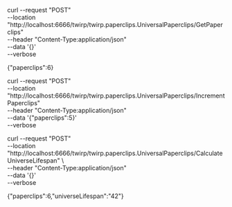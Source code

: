 curl --request "POST" \
     --location "http://localhost:6666/twirp/twirp.paperclips.UniversalPaperclips/GetPaperclips" \
     --header "Content-Type:application/json" \
     --data '{}' \
     --verbose

{"paperclips":6}

curl --request "POST" \
    --location "http://localhost:6666/twirp/twirp.paperclips.UniversalPaperclips/IncrementPaperclips" \
    --header "Content-Type:application/json" \
    --data '{"paperclips":5}' \
    --verbose

curl --request "POST" \
    --location "http://localhost:6666/twirp/twirp.paperclips.UniversalPaperclips/CalculateUniverseLifespan" \                                      
    --header "Content-Type:application/json" \
    --data '{}' \
    --verbose

{"paperclips":6,"universeLifespan":"42"}
